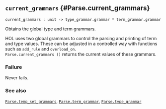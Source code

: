 ## `current_grammars` {#Parse.current_grammars}


```
current_grammars : unit -> type_grammar.grammar * term_grammar.grammar
```



Obtains the global type and term grammars.


HOL uses two global grammars to control the parsing and printing of
term and type values.  These can be adjusted in a controlled way with
functions such as `add_rule` and `overload_on`.  
`Parse.current_grammars ()` returns the current values of these grammars.

### Failure

Never fails.

### See also

[`Parse.temp_set_grammars`](#Parse.temp_set_grammars), [`Parse.term_grammar`](#Parse.term_grammar), [`Parse.type_grammar`](#Parse.type_grammar)

